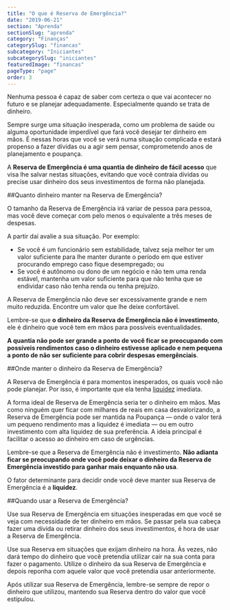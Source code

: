 ```yaml
---
title: "O que é Reserva de Emergência?"
date: "2019-06-21"
section: "Aprenda"
sectionSlug: "aprenda"
category: "Finanças"
categorySlug: "financas"
subcategory: "Iniciantes"
subcategorySlug: "iniciantes"
featuredImage: "financas"
pageType: "page"
order: 3
---
```


Nenhuma pessoa é capaz de saber com certeza o que vai acontecer no futuro e se planejar adequadamente. Especialmente quando se trata de dinheiro.

Sempre surge uma situação inesperada, como um problema de saúde ou alguma oportunidade imperdível que fará você desejar ter dinheiro em mãos. É nessas horas que você se verá numa situação complicada e estará propenso a fazer dívidas ou a agir sem pensar, comprometendo anos de planejamento e poupança.

A **Reserva de Emergência é uma quantia de dinheiro de fácil acesso** que visa lhe salvar nestas situações, evitando que você contraia dívidas ou precise usar dinheiro dos seus investimentos de forma não planejada.

##Quanto dinheiro manter na Reserva de Emergência?

O tamanho da Reserva de Emergência irá variar de pessoa para pessoa, mas você deve começar com pelo menos o equivalente a três meses de despesas.

A partir daí avalie a sua situação. Por exemplo:

- Se você é um funcionário sem estabilidade, talvez seja melhor ter um valor suficiente para lhe manter durante o período em que estiver procurando emprego caso fique desempregado; ou
- Se você é autônomo ou dono de um negócio e não tem uma renda estável, mantenha um valor suficiente para que não tenha que se endividar caso não tenha renda ou tenha prejuízo.

A Reserva de Emergência não deve ser excessivamente grande e nem muito reduzida. Encontre um valor que lhe deixe confortável.

Lembre-se que **o dinheiro da Reserva de Emergência não é investimento**, ele é dinheiro que você tem em mãos para possíveis eventualidades. 

**A quantia não pode ser grande a ponto de você ficar se preocupando com possíveis rendimentos caso o dinheiro estivesse aplicado e nem pequena a ponto de não ser suficiente para cobrir despesas emergênciais**.

##Onde manter o dinheiro da Reserva de Emergência?

A Reserva de Emergência é para momentos inesperados, os quais você não pode planejar. Por isso, é importante que ela tenha [liquidez](/aprenda/financas/iniciantes/liquidez) imediata.

A forma ideal de Reserva de Emergência seria ter o dinheiro em mãos. Mas como ninguém quer ficar com milhares de reais em casa desvalorizando, a Reserva de Emergência pode ser mantida na Poupança — onde o valor terá um pequeno rendimento mas a liquidez é imediata — ou em outro investimento com alta liquidez de sua preferência. A ideia principal é facilitar o acesso ao dinheiro em caso de urgências.

Lembre-se que a Reserva de Emergência não é investimento. **Não adianta ficar se preocupando onde você pode deixar o dinheiro da Reserva de Emergência investido para ganhar mais enquanto não usa**.

O fator determinante para decidir onde você deve manter sua Reserva de Emergência é a **liquidez**.

##Quando usar a Reserva de Emergência?

Use sua Reserva de Emergência em situações inesperadas em que você se veja com necessidade de ter dinheiro em mãos. Se passar pela sua cabeça fazer uma dívida ou retirar dinheiro dos seus investimentos, é hora de usar a Reserva de Emergência.

Use sua Reserva em situações que exijam dinheiro na hora. Às vezes, não dará tempo do dinheiro que você pretendia utilizar cair na sua conta para fazer o pagamento. Utilize o dinheiro da sua Reserva de Emergência e depois reponha com aquele valor que você pretendia usar anteriormente.

Após utilizar sua Reserva de Emergência, lembre-se sempre de repor o dinheiro que utilizou, mantendo sua Reserva dentro do valor que você estipulou.
